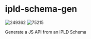 # ipld-schema-gen

![249362](https://img.shields.io/badge/compiled%20bundle-249k-yellow) ![75215](https://img.shields.io/badge/gzipped%20bundle-75k-yellowgreen)

Generate a JS API from an IPLD Schema
